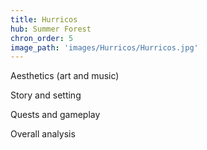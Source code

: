 ```yaml
---
title: Hurricos
hub: Summer Forest
chron_order: 5
image_path: 'images/Hurricos/Hurricos.jpg'
---
```

Aesthetics (art and music)
<!--excerpt-->
Story and setting
<!--excerpt-->
Quests and gameplay
<!--excerpt-->
Overall analysis